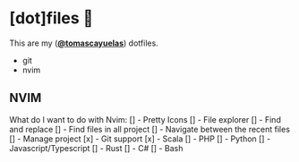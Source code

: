 # [dot]files :dromedary_camel:

This are my ([**@tomascayuelas**](https://twitter.com/tomascayuelas)) dotfiles.

- git
- nvim


## NVIM
What do I want to do with Nvim:
[] - Pretty Icons
[] - File explorer
[] - Find and replace
[] - Find files in all project
[] - Navigate between the recent files
[] - Manage project
[x] - Git support
[x] - Scala
[] - PHP
[] - Python
[] - Javascript/Typescript
[] - Rust
[] - C#
[] - Bash

